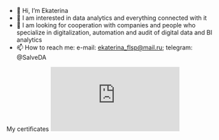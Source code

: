 - 👋 Hi, I’m Ekaterina
- 👀 I am interested in data analytics and everything connected with it
- 💞️ I am looking for cooperation with companies and people who specialize in digitalization, automation and audit of digital data and BI analytics
- 📫 How to reach me: 
     e-mail: ekaterina_flsp@mail.ru; 
     telegram: @SalveDA

<!---
SalveDA/SalveDA is a ✨ special ✨ repository because its `README.md` (this file) appears on your GitHub profile.
You can click the Preview link to take a look at your changes.
--->

My certificates
![1](https://github.com/SalveDA/Hello/blob/main/Salova%20Ekaterina%20(1).pdf)
